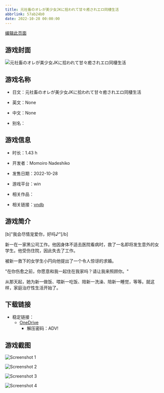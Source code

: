 ```yaml
---
title: 元社畜のオレが美少女JKに拾われて甘々癒されエロ同棲生活
abbrlink: 57ab24b0
date: 2022-10-28 00:00:00
---
```

[编辑此页面](https://github.com/ACG-3/ADV3-source/blob/main/source/_posts/games/%E5%85%83%E7%A4%BE%E7%95%9C%E3%81%AE%E3%82%AA%E3%83%AC%E3%81%8C%E7%BE%8E%E5%B0%91%E5%A5%B3JK%E3%81%AB%E6%8B%BE%E3%82%8F%E3%82%8C%E3%81%A6%E7%94%98%E3%80%85%E7%99%92%E3%81%95%E3%82%8C%E3%82%A8%E3%83%AD%E5%90%8C%E6%A3%B2%E7%94%9F%E6%B4%BB.md)

## 游戏封面

![元社畜のオレが美少女JKに拾われて甘々癒されエロ同棲生活](https://pan.timero.xyz/d/onedrive/img_lib_001/%E5%85%83%E7%A4%BE%E7%95%9C%E3%81%AE%E3%82%AA%E3%83%AC%E3%81%8C%E7%BE%8E%E5%B0%91%E5%A5%B3JK%E3%81%AB%E6%8B%BE%E3%82%8F%E3%82%8C%E3%81%A6%E7%94%98%E3%80%85%E7%99%92%E3%81%95%E3%82%8C%E3%82%A8%E3%83%AD%E5%90%8C%E6%A3%B2%E7%94%9F%E6%B4%BB_cover.avif)


## 游戏名称

- 日文：元社畜のオレが美少女JKに拾われて甘々癒されエロ同棲生活
- 英文：None
- 中文：None

- 别名：


## 游戏信息

- 时长：1.43 h
- 开发者：Momoiro Nadeshiko
- 发售日期：2022-10-28
- 游戏平台：win
- 相关作品：

- 相关链接：[vndb](https://vndb.org/v39198)


## 游戏简介

[b]"我会尽情宠爱你，好吗♪"[/b]

新一在一家黑公司工作。他因身体不适去医院看病时，救了一名即将发生意外的女学生。他受伤住院，因此失去了工作。

被新一救下的女学生小円向他提出了一个令人惊讶的求婚。

"在你伤愈之前，你愿意和我一起住在我家吗？请让我来照顾你。"

从那天起，她为新一做饭、喂新一吃饭、陪新一洗澡、陪新一睡觉，等等。就这样，家庭治疗性生活开始了。




## 下载链接

- 稳定链接：
    - [OneDrive](https://pan.timero.xyz/onedrive/adv_lib_001/%E5%85%83%E7%A4%BE%E7%95%9C%E3%81%AE%E3%82%AA%E3%83%AC%E3%81%8C%E7%BE%8E%E5%B0%91%E5%A5%B3JK%E3%81%AB%E6%8B%BE%E3%82%8F%E3%82%8C%E3%81%A6%E7%94%98%E3%80%85%E7%99%92%E3%81%95%E3%82%8C%E3%82%A8%E3%83%AD%E5%90%8C%E6%A3%B2%E7%94%9F%E6%B4%BB)
        - 解压密码：ADV!



## 游戏截图


![Screenshot 1](https://pan.timero.xyz/d/onedrive/img_lib_001/%E5%85%83%E7%A4%BE%E7%95%9C%E3%81%AE%E3%82%AA%E3%83%AC%E3%81%8C%E7%BE%8E%E5%B0%91%E5%A5%B3JK%E3%81%AB%E6%8B%BE%E3%82%8F%E3%82%8C%E3%81%A6%E7%94%98%E3%80%85%E7%99%92%E3%81%95%E3%82%8C%E3%82%A8%E3%83%AD%E5%90%8C%E6%A3%B2%E7%94%9F%E6%B4%BB_Screenshot_1.avif)

![Screenshot 2](https://pan.timero.xyz/d/onedrive/img_lib_001/%E5%85%83%E7%A4%BE%E7%95%9C%E3%81%AE%E3%82%AA%E3%83%AC%E3%81%8C%E7%BE%8E%E5%B0%91%E5%A5%B3JK%E3%81%AB%E6%8B%BE%E3%82%8F%E3%82%8C%E3%81%A6%E7%94%98%E3%80%85%E7%99%92%E3%81%95%E3%82%8C%E3%82%A8%E3%83%AD%E5%90%8C%E6%A3%B2%E7%94%9F%E6%B4%BB_Screenshot_2.avif)

![Screenshot 3](https://pan.timero.xyz/d/onedrive/img_lib_001/%E5%85%83%E7%A4%BE%E7%95%9C%E3%81%AE%E3%82%AA%E3%83%AC%E3%81%8C%E7%BE%8E%E5%B0%91%E5%A5%B3JK%E3%81%AB%E6%8B%BE%E3%82%8F%E3%82%8C%E3%81%A6%E7%94%98%E3%80%85%E7%99%92%E3%81%95%E3%82%8C%E3%82%A8%E3%83%AD%E5%90%8C%E6%A3%B2%E7%94%9F%E6%B4%BB_Screenshot_3.avif)

![Screenshot 4](https://pan.timero.xyz/d/onedrive/img_lib_001/%E5%85%83%E7%A4%BE%E7%95%9C%E3%81%AE%E3%82%AA%E3%83%AC%E3%81%8C%E7%BE%8E%E5%B0%91%E5%A5%B3JK%E3%81%AB%E6%8B%BE%E3%82%8F%E3%82%8C%E3%81%A6%E7%94%98%E3%80%85%E7%99%92%E3%81%95%E3%82%8C%E3%82%A8%E3%83%AD%E5%90%8C%E6%A3%B2%E7%94%9F%E6%B4%BB_Screenshot_4.avif)

